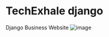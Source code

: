 # TechExhale django
Django Business Website
![image](https://user-images.githubusercontent.com/87484633/223802014-d2cb3a13-61f6-40b2-b670-c0b28e1de18e.png)

